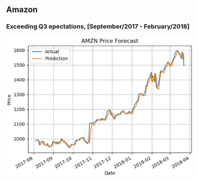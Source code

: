 ## Amazon

### Exceeding Q3 epectations, [September/2017 - February/2018]

![Amazon](https://github.com/ahmedhamdi96/ML4T/blob/master/results/amazon.png)